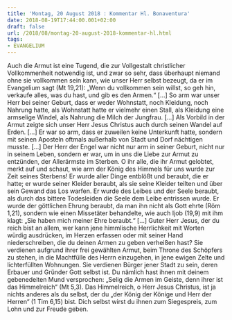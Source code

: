 ```yaml
---
title: 'Montag, 20 August 2018 : Kommentar Hl. Bonaventura'
date: 2018-08-19T17:44:00.001+02:00
draft: false
url: /2018/08/montag-20-august-2018-kommentar-hl.html
tags: 
- EVANGELIUM
---
```


Auch die Armut ist eine Tugend, die zur Vollgestalt christlicher Vollkommenheit notwendig ist, und zwar so sehr, dass überhaupt niemand ohne sie vollkommen sein kann, wie unser Herr selbst bezeugt, da er im Evangelium sagt (Mt 19,21): „Wenn du vollkommen sein willst, so geh hin, verkaufe alles, was du hast, und gib es den Armen.“ \[…\] So arm war unser Herr bei seiner Geburt, dass er weder Wohnstatt, noch Kleidung, noch Nahrung hatte, als Wohnstatt hatte er vielmehr einen Stall, als Kleidung eine armselige Windel, als Nahrung die Milch der Jungfrau. \[…\] Als Vorbild in der Armut zeigte sich unser Herr Jesus Christus auch durch seinen Wandel auf Erden. \[…\] Er war so arm, dass er zuweilen keine Unterkunft hatte, sondern mit seinen Aposteln oftmals außerhalb von Stadt und Dorf nächtigen musste. \[…\] Der Herr der Engel war nicht nur arm in seiner Geburt, nicht nur in seinem Leben, sondern er war, um in uns die Liebe zur Armut zu entzünden, der Allerärmste im Sterben. O ihr alle, die ihr Armut gelobtet, merkt auf und schaut, wie arm der König des Himmels für uns wurde zur Zeit seines Sterbens! Er wurde aller Dinge entblößt und beraubt, die er hatte; er wurde seiner Kleider beraubt, als sie seine Kleider teilten und über sein Gewand das Los warfen. Er wurde des Leibes und der Seele beraubt, als durch das bittere Todesleiden die Seele dem Leibe entrissen wurde. Er wurde der göttlichen Ehrung beraubt, da man ihn nicht als Gott ehrte (Röm 1,21), sondern wie einen Missetäter behandelte, wie auch Ijob (19,9) mit ihm klagt: „Sie haben mich meiner Ehre beraubt.“ \[…\] Guter Herr Jesus, der du reich bist an allem, wer kann jene himmlische Herrlichkeit mit Worten würdig ausdrücken, im Herzen erfassen oder mit seiner Hand niederschreiben, die du deinen Armen zu geben verheißen hast? Sie verdienen aufgrund ihrer frei gewählten Armut, beim Throne des Schöpfers zu stehen, in die Machtfülle des Herrn einzugehen, in jene ewigen Zelte und lichterfüllten Wohnungen. Sie verdienen Bürger jener Stadt zu sein, deren Erbauer und Gründer Gott selbst ist. Du nämlich hast ihnen mit deinem gebenedeiten Mund versprochen: „Selig die Armen im Geiste, denn ihrer ist das Himmelreich“ (Mt 5,3). Das Himmelreich, o Herr Jesus Christus, ist ja nichts anderes als du selbst, der du „der König der Könige und Herr der Herren“ (1 Tim 6,15) bist. Dich selbst wirst du ihnen zum Siegespreis, zum Lohn und zur Freude geben.